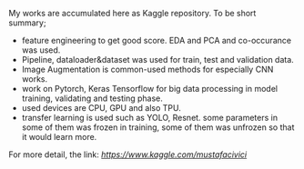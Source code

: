 My works are accumulated here as Kaggle repository. To be short summary;
- feature engineering to get good score. EDA and PCA and co-occurance was used.
- Pipeline, dataloader&dataset was used for train, test and validation data.
- Image Augmentation is common-used methods for especially CNN works.
- work on Pytorch, Keras Tensorflow for big data processing in model training, validating and testing phase.
- used devices are CPU, GPU and also TPU.
- transfer learning is used such as YOLO, Resnet. some parameters in some of them was frozen in training, some of them was unfrozen so that it would learn more.
  
For more detail, the link: *https://www.kaggle.com/mustafacivici*
